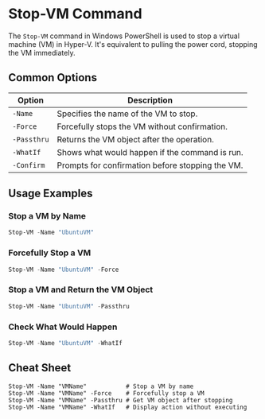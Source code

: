 # Stop-VM Command

The `Stop-VM` command in Windows PowerShell is used to stop a virtual machine (VM) in Hyper-V. It's equivalent to pulling the power cord, stopping the VM immediately.

## Common Options

| Option           | Description                                        |
|------------------|----------------------------------------------------|
| `-Name`          | Specifies the name of the VM to stop.              |
| `-Force`         | Forcefully stops the VM without confirmation.      |
| `-Passthru`      | Returns the VM object after the operation.         |
| `-WhatIf`        | Shows what would happen if the command is run.     |
| `-Confirm`       | Prompts for confirmation before stopping the VM.   |

## Usage Examples

### Stop a VM by Name

```powershell
Stop-VM -Name "UbuntuVM"
```

### Forcefully Stop a VM

```powershell
Stop-VM -Name "UbuntuVM" -Force
```

### Stop a VM and Return the VM Object

```powershell
Stop-VM -Name "UbuntuVM" -Passthru
```

### Check What Would Happen

```powershell
Stop-VM -Name "UbuntuVM" -WhatIf
```

## Cheat Sheet

```plaintext
Stop-VM -Name "VMName"           # Stop a VM by name
Stop-VM -Name "VMName" -Force    # Forcefully stop a VM
Stop-VM -Name "VMName" -Passthru # Get VM object after stopping
Stop-VM -Name "VMName" -WhatIf   # Display action without executing
```

